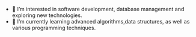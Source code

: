 - 👀 I’m interested in software development, database management and exploring new technologies.
- 🌱 I’m currently learning advanced algorithms,data structures, as well as various programming techniques.
  

<!---
durvaakadam/durvaakadam is a ✨ special ✨ repository because its `README.md` (this file) appears on your GitHub profile.
You can click the Preview link to take a look at your changes.
--->
